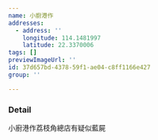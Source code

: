 ```yaml
---
name: 小廚港作
addresses:
  - address: ''
    longitude: 114.1481997
    latitude: 22.3370006
tags: []
previewImageUrl: ''
id: 37d657bd-4378-59f1-ae04-c8ff1166e427
group: ''

---
```

### Detail
小廚港作荔枝角總店有疑似藍屍
